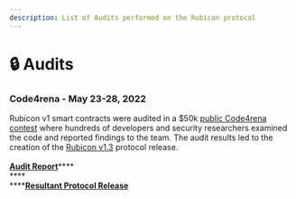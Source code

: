 ```yaml
---
description: List of Audits performed on the Rubicon protocol
---
```


# 🔒 Audits

### Code4rena - May 23-28, 2022

Rubicon v1 smart contracts were audited in a $50k [public Code4rena contest](https://code4rena.com/contests/2022-05-rubicon-contest) where hundreds of developers and security researchers examined the code and reported findings to the team. The audit results led to the creation of the [Rubicon v1.3](https://github.com/RubiconDeFi/rubicon-protocol-v1/releases/tag/v1.3.0) protocol release.\
\
[**Audit Report**](https://code4rena.com/reports/2022-05-rubicon/)****\
****\
****[**Resultant Protocol Release**](https://github.com/RubiconDeFi/rubicon-protocol-v1/releases/tag/v1.3.0)
